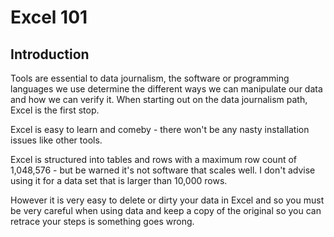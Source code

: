 # Excel 101 #

## Introduction ##

Tools are essential to data journalism, the software or programming languages we use determine the different ways we can manipulate our data and how we can verify it. When starting out on the data journalism path, Excel is the first stop. 

Excel is easy to learn and comeby - there won't be any nasty installation issues like other tools. 

Excel is structured into tables and rows with a maximum row count of 1,048,576 - but be warned it's not software that scales well. I don't advise using it for a data set that is larger than 10,000 rows.

However it is very easy to delete or dirty your data in Excel and so you must be very careful when using data and keep a copy of the original so you can retrace your steps is something goes wrong. 

##
